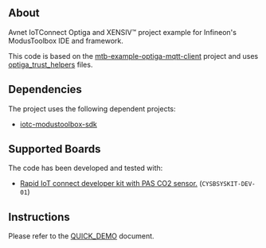 ## About
Avnet IoTConnect Optiga and XENSIV&trade; project example for Infineon's ModusToolbox IDE and framework.

This code is based on the [mtb-example-optiga-mqtt-client](https://github.com/Infineon/mtb-example-optiga-mqtt-client) project and
 uses [optiga_trust_helpers](https://github.com/Infineon/mtb-example-optiga-mqtt-client/blob/master/source/optiga_trust_helpers.c) files.

## Dependencies
The project uses the following dependent projects:
* [iotc-modustoolbox-sdk](https://github.com/avnet-iotconnect/iotc-modustoolbox-sdk)


## Supported Boards

The code has been developed and tested with:
- [Rapid IoT connect developer kit with PAS CO2 sensor.](https://www.infineon.com/cms/en/product/evaluation-boards/kit_csk_pasco2) (`CYSBSYSKIT-DEV-01`)

## Instructions

Please refer to the [QUICK_DEMO](https://github.com/avnet-iotconnect/iotc-modustoolbox-xensiv-example/blob/main/QUICKSTART_DEMO.md) document.
